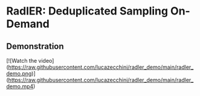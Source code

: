 # RadlER: Deduplicated Sampling On-Demand
## Demonstration

[![Watch the video]
(https://raw.githubusercontent.com/lucazecchini/radler_demo/main/radler_demo.png)]
(https://raw.githubusercontent.com/lucazecchini/radler_demo/main/radler_demo.mp4)
